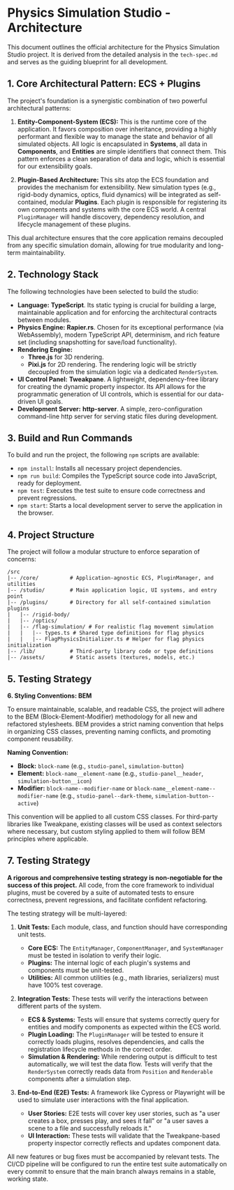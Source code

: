 # Physics Simulation Studio - Architecture

This document outlines the official architecture for the Physics Simulation Studio project. It is derived from the detailed analysis in the `tech-spec.md` and serves as the guiding blueprint for all development.

## 1. Core Architectural Pattern: ECS + Plugins

The project's foundation is a synergistic combination of two powerful architectural patterns:

1.  **Entity-Component-System (ECS):** This is the runtime core of the application. It favors composition over inheritance, providing a highly performant and flexible way to manage the state and behavior of all simulated objects. All logic is encapsulated in **Systems**, all data in **Components**, and **Entities** are simple identifiers that connect them. This pattern enforces a clean separation of data and logic, which is essential for our extensibility goals.

2.  **Plugin-Based Architecture:** This sits atop the ECS foundation and provides the mechanism for extensibility. New simulation types (e.g., rigid-body dynamics, optics, fluid dynamics) will be integrated as self-contained, modular **Plugins**. Each plugin is responsible for registering its own components and systems with the core ECS world. A central `PluginManager` will handle discovery, dependency resolution, and lifecycle management of these plugins.

This dual architecture ensures that the core application remains decoupled from any specific simulation domain, allowing for true modularity and long-term maintainability.

## 2. Technology Stack

The following technologies have been selected to build the studio:

- **Language:** **TypeScript**. Its static typing is crucial for building a large, maintainable application and for enforcing the architectural contracts between modules.
- **Physics Engine:** **Rapier.rs**. Chosen for its exceptional performance (via WebAssembly), modern TypeScript API, determinism, and rich feature set (including snapshotting for save/load functionality).
- **Rendering Engine:**
  - **Three.js** for 3D rendering.
  - **Pixi.js** for 2D rendering.
    The rendering logic will be strictly decoupled from the simulation logic via a dedicated `RenderSystem`.
- **UI Control Panel:** **Tweakpane**. A lightweight, dependency-free library for creating the dynamic property inspector. Its API allows for the programmatic generation of UI controls, which is essential for our data-driven UI goals.
- **Development Server:** **http-server**. A simple, zero-configuration command-line http server for serving static files during development.

## 3. Build and Run Commands

To build and run the project, the following `npm` scripts are available:

- `npm install`: Installs all necessary project dependencies.
- `npm run build`: Compiles the TypeScript source code into JavaScript, ready for deployment.
- `npm test`: Executes the test suite to ensure code correctness and prevent regressions.
- `npm start`: Starts a local development server to serve the application in the browser.

## 4. Project Structure

The project will follow a modular structure to enforce separation of concerns:

```
/src
|-- /core/          # Application-agnostic ECS, PluginManager, and utilities
|-- /studio/        # Main application logic, UI systems, and entry point
|-- /plugins/       # Directory for all self-contained simulation plugins
|   |-- /rigid-body/
|   |-- /optics/
|   |-- /flag-simulation/ # For realistic flag movement simulation
|   |   |-- types.ts # Shared type definitions for flag physics
|   |   |-- FlagPhysicsInitializer.ts # Helper for flag physics initialization
|-- /lib/           # Third-party library code or type definitions
|-- /assets/        # Static assets (textures, models, etc.)
```

## 5. Testing Strategy

**6. Styling Conventions: BEM**

To ensure maintainable, scalable, and readable CSS, the project will adhere to the BEM (Block-Element-Modifier) methodology for all new and refactored stylesheets. BEM provides a strict naming convention that helps in organizing CSS classes, preventing naming conflicts, and promoting component reusability.

**Naming Convention:**

- **Block:** `block-name` (e.g., `studio-panel`, `simulation-button`)
- **Element:** `block-name__element-name` (e.g., `studio-panel__header`, `simulation-button__icon`)
- **Modifier:** `block-name--modifier-name` or `block-name__element-name--modifier-name` (e.g., `studio-panel--dark-theme`, `simulation-button--active`)

This convention will be applied to all custom CSS classes. For third-party libraries like Tweakpane, existing classes will be used as context selectors where necessary, but custom styling applied to them will follow BEM principles where applicable.

## 7. Testing Strategy

**A rigorous and comprehensive testing strategy is non-negotiable for the success of this project.** All code, from the core framework to individual plugins, must be covered by a suite of automated tests to ensure correctness, prevent regressions, and facilitate confident refactoring.

The testing strategy will be multi-layered:

1.  **Unit Tests:** Each module, class, and function should have corresponding unit tests.

    - **Core ECS:** The `EntityManager`, `ComponentManager`, and `SystemManager` must be tested in isolation to verify their logic.
    - **Plugins:** The internal logic of each plugin's systems and components must be unit-tested.
    - **Utilities:** All common utilities (e.g., math libraries, serializers) must have 100% test coverage.

2.  **Integration Tests:** These tests will verify the interactions between different parts of the system.

    - **ECS & Systems:** Tests will ensure that systems correctly query for entities and modify components as expected within the ECS world.
    - **Plugin Loading:** The `PluginManager` will be tested to ensure it correctly loads plugins, resolves dependencies, and calls the registration lifecycle methods in the correct order.
    - **Simulation & Rendering:** While rendering output is difficult to test automatically, we will test the data flow. Tests will verify that the `RenderSystem` correctly reads data from `Position` and `Renderable` components after a simulation step.

3.  **End-to-End (E2E) Tests:** A framework like Cypress or Playwright will be used to simulate user interactions with the final application.
    - **User Stories:** E2E tests will cover key user stories, such as "a user creates a box, presses play, and sees it fall" or "a user saves a scene to a file and successfully reloads it."
    - **UI Interaction:** These tests will validate that the Tweakpane-based property inspector correctly reflects and updates component data.

All new features or bug fixes must be accompanied by relevant tests. The CI/CD pipeline will be configured to run the entire test suite automatically on every commit to ensure that the main branch always remains in a stable, working state.
